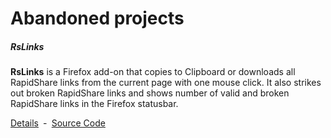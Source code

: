 # Abandoned projects

##### RsLinks

**RsLinks** is a Firefox add-on that copies to Clipboard or downloads all RapidShare links from the current page with one mouse click. It also strikes out broken RapidShare links and shows number of valid and broken RapidShare links in the Firefox statusbar.

[Details](https://github.com/vurdalakov/abandoned/wiki/RsLinks)&nbsp;&nbsp;&dash;&nbsp;&nbsp;[Source Code](https://github.com/vurdalakov/abandoned/src/rslinks)
